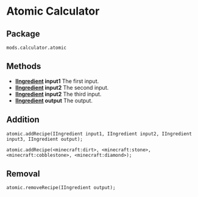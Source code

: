 # Atomic Calculator

## Package

`mods.calculator.atomic`

## Methods

- **[IIngredient](/Vanilla/Variable_Types/IIngredient/) input1** The first input.
- **[IIngredient](/Vanilla/Variable_Types/IIngredient/) input2** The second input.
- **[IIngredient](/Vanilla/Variable_Types/IIngredient/) input2** The third input.
- **[IIngredient](/Vanilla/Variable_Types/IIngredient/) output** The output.

## Addition

```zenscript
atomic.addRecipe(IIngredient input1, IIngredient input2, IIngredient input3, IIngredient output);

atomic.addRecipe(<minecraft:dirt>, <minecraft:stone>, <minecraft:cobblestone>, <minecraft:diamond>);
```

## Removal 

```zenscript
atomic.removeRecipe(IIngredient output);
```
